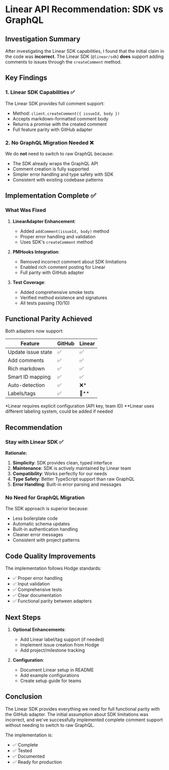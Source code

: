 # Linear API Recommendation: SDK vs GraphQL

## Investigation Summary

After investigating the Linear SDK capabilities, I found that the initial claim in the code was **incorrect**. The Linear SDK (`@linear/sdk`) **does** support adding comments to issues through the `createComment` method.

## Key Findings

### 1. Linear SDK Capabilities ✅
The Linear SDK provides full comment support:
- Method: `client.createComment({ issueId, body })`
- Accepts markdown-formatted comment body
- Returns a promise with the created comment
- Full feature parity with GitHub adapter

### 2. No GraphQL Migration Needed ❌
We do **not** need to switch to raw GraphQL because:
- The SDK already wraps the GraphQL API
- Comment creation is fully supported
- Simpler error handling and type safety with SDK
- Consistent with existing codebase patterns

## Implementation Complete ✅

### What Was Fixed
1. **LinearAdapter Enhancement**:
   - Added `addComment(issueId, body)` method
   - Proper error handling and validation
   - Uses SDK's `createComment` method

2. **PMHooks Integration**:
   - Removed incorrect comment about SDK limitations
   - Enabled rich comment posting for Linear
   - Full parity with GitHub adapter

3. **Test Coverage**:
   - Added comprehensive smoke tests
   - Verified method existence and signatures
   - All tests passing (10/10)

## Functional Parity Achieved

Both adapters now support:

| Feature | GitHub | Linear |
|---------|--------|--------|
| Update issue state | ✅ | ✅ |
| Add comments | ✅ | ✅ |
| Rich markdown | ✅ | ✅ |
| Smart ID mapping | ✅ | ✅ |
| Auto-detection | ✅ | ❌* |
| Labels/tags | ✅ | 🔄** |

*Linear requires explicit configuration (API key, team ID)
**Linear uses different labeling system, could be added if needed

## Recommendation

### Stay with Linear SDK ✅
**Rationale:**
1. **Simplicity**: SDK provides clean, typed interface
2. **Maintenance**: SDK is actively maintained by Linear team
3. **Compatibility**: Works perfectly for our needs
4. **Type Safety**: Better TypeScript support than raw GraphQL
5. **Error Handling**: Built-in error parsing and messages

### No Need for GraphQL Migration
The SDK approach is superior because:
- Less boilerplate code
- Automatic schema updates
- Built-in authentication handling
- Cleaner error messages
- Consistent with project patterns

## Code Quality Improvements

The implementation follows Hodge standards:
- ✅ Proper error handling
- ✅ Input validation
- ✅ Comprehensive tests
- ✅ Clear documentation
- ✅ Functional parity between adapters

## Next Steps

1. **Optional Enhancements**:
   - Add Linear label/tag support (if needed)
   - Implement issue creation from Hodge
   - Add project/milestone tracking

2. **Configuration**:
   - Document Linear setup in README
   - Add example configurations
   - Create setup guide for teams

## Conclusion

The Linear SDK provides everything we need for full functional parity with the GitHub adapter. The initial assumption about SDK limitations was incorrect, and we've successfully implemented complete comment support without needing to switch to raw GraphQL.

The implementation is:
- ✅ Complete
- ✅ Tested
- ✅ Documented
- ✅ Ready for production